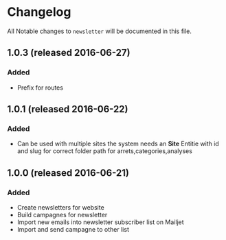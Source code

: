 # Changelog

All Notable changes to `newsletter` will be documented in this file.

## 1.0.3 (released 2016-06-27)

### Added
- Prefix for routes

## 1.0.1 (released 2016-06-22)

### Added
- Can be used with multiple sites the system needs an **Site** Entitie with id and slug for correct folder path for arrets,categories,analyses 

## 1.0.0 (released 2016-06-21)

### Added
- Create newsletters for website
- Build campagnes for newsletter
- Import new emails into newsletter subscriber list on Mailjet
- Import and send campagne to other list
